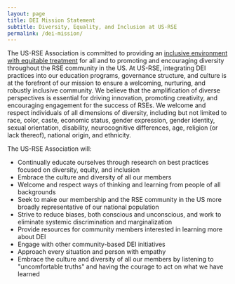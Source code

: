```yaml
---
layout: page
title: DEI Mission Statement
subtitle: Diversity, Equality, and Inclusion at US-RSE
permalink: /dei-mission/
---
```


The US-RSE Association is committed to providing an [inclusive environment with
equitable treatment]({{site.url}}/code-of-conduct/) for all and to promoting
and encouraging diversity throughout the RSE community in the US. At US-RSE,
integrating DEI practices into our education programs, governance structure,
and culture is at the forefront of our mission to ensure a welcoming,
nurturing, and robustly inclusive community. We believe that the amplification
of diverse perspectives is essential for driving innovation, promoting
creativity, and encouraging engagement for the success of RSEs. We welcome and
respect individuals of all dimensions of diversity, including but not limited
to race, color, caste, economic status, gender expression, gender identity,
sexual orientation, disability, neurocognitive differences, age,
religion (or lack thereof), national origin, and ethnicity.
 
The US-RSE Association will:
- Continually educate ourselves through research on best practices focused on
  diversity, equity, and inclusion
- Embrace the culture and diversity of all our members
- Welcome and respect ways of thinking and learning from people of all
  backgrounds
- Seek to make our membership and the RSE community in the US more broadly
  representative of  our national population
- Strive to reduce biases, both conscious and unconscious, and work to
  eliminate systemic discrimination and marginalization
- Provide resources for community members interested in learning more about DEI
- Engage with other community-based DEI initiatives
- Approach every situation and person with empathy
- Embrace the culture and diversity of all our members by listening to
  "uncomfortable truths" and having the courage to act on what we have learned
